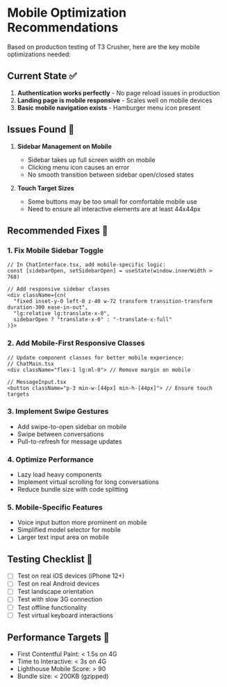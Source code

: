 # Mobile Optimization Recommendations

Based on production testing of T3 Crusher, here are the key mobile optimizations needed:

## Current State ✅
1. **Authentication works perfectly** - No page reload issues in production
2. **Landing page is mobile responsive** - Scales well on mobile devices
3. **Basic mobile navigation exists** - Hamburger menu icon present

## Issues Found 🚨
1. **Sidebar Management on Mobile**
   - Sidebar takes up full screen width on mobile
   - Clicking menu icon causes an error
   - No smooth transition between sidebar open/closed states

2. **Touch Target Sizes**
   - Some buttons may be too small for comfortable mobile use
   - Need to ensure all interactive elements are at least 44x44px

## Recommended Fixes 🔧

### 1. Fix Mobile Sidebar Toggle
```tsx
// In ChatInterface.tsx, add mobile-specific logic:
const [sidebarOpen, setSidebarOpen] = useState(window.innerWidth > 768)

// Add responsive sidebar classes
<div className={cn(
  "fixed inset-y-0 left-0 z-40 w-72 transform transition-transform duration-300 ease-in-out",
  "lg:relative lg:translate-x-0",
  sidebarOpen ? "translate-x-0" : "-translate-x-full"
)}>
```

### 2. Add Mobile-First Responsive Classes
```tsx
// Update component classes for better mobile experience:
// ChatMain.tsx
<div className="flex-1 lg:ml-0"> // Remove margin on mobile

// MessageInput.tsx
<button className="p-3 min-w-[44px] min-h-[44px]"> // Ensure touch targets
```

### 3. Implement Swipe Gestures
- Add swipe-to-open sidebar on mobile
- Swipe between conversations
- Pull-to-refresh for message updates

### 4. Optimize Performance
- Lazy load heavy components
- Implement virtual scrolling for long conversations
- Reduce bundle size with code splitting

### 5. Mobile-Specific Features
- Voice input button more prominent on mobile
- Simplified model selector for mobile
- Larger text input area on mobile

## Testing Checklist 📱
- [ ] Test on real iOS devices (iPhone 12+)
- [ ] Test on real Android devices
- [ ] Test landscape orientation
- [ ] Test with slow 3G connection
- [ ] Test offline functionality
- [ ] Test virtual keyboard interactions

## Performance Targets 🎯
- First Contentful Paint: < 1.5s on 4G
- Time to Interactive: < 3s on 4G
- Lighthouse Mobile Score: > 90
- Bundle size: < 200KB (gzipped)